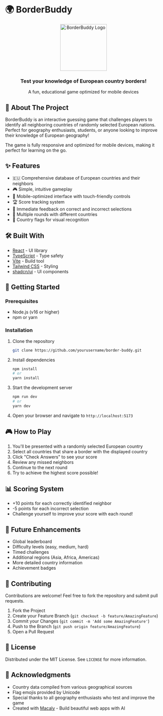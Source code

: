 # 🌍 BorderBuddy

<div align="center">
  <img src="https://user-images-staging.langtail.com/gk81f7xnynelj927er5351fm/q2px9jxr6y8gxvzg8ktm9pa5/bvVuGA2QZtZ-cxxMLsMwq/tmpa71ryyjd.webp" alt="BorderBuddy Logo" width="150">
  
  <h3>Test your knowledge of European country borders!</h3>
  
  <p>A fun, educational game optimized for mobile devices</p>
</div>

## 📱 About The Project

BorderBuddy is an interactive guessing game that challenges players to identify all neighboring countries of randomly selected European nations. Perfect for geography enthusiasts, students, or anyone looking to improve their knowledge of European geography!

The game is fully responsive and optimized for mobile devices, making it perfect for learning on the go.

## ✨ Features

- 🇪🇺 Comprehensive database of European countries and their neighbors
- 🎮 Simple, intuitive gameplay
- 📱 Mobile-optimized interface with touch-friendly controls
- 🏆 Score tracking system
- 🎯 Immediate feedback on correct and incorrect selections
- 🔄 Multiple rounds with different countries
- 🚩 Country flags for visual recognition

## 🛠️ Built With

- [React](https://reactjs.org/) - UI library
- [TypeScript](https://www.typescriptlang.org/) - Type safety
- [Vite](https://vitejs.dev/) - Build tool
- [Tailwind CSS](https://tailwindcss.com/) - Styling
- [shadcn/ui](https://ui.shadcn.com/) - UI components

## 🚀 Getting Started

### Prerequisites

- Node.js (v16 or higher)
- npm or yarn

### Installation

1. Clone the repository
   ```sh
   git clone https://github.com/yourusername/border-buddy.git
   ```

2. Install dependencies
   ```sh
   npm install
   # or
   yarn install
   ```

3. Start the development server
   ```sh
   npm run dev
   # or
   yarn dev
   ```

4. Open your browser and navigate to `http://localhost:5173`

## 🎮 How to Play

1. You'll be presented with a randomly selected European country
2. Select all countries that share a border with the displayed country
3. Click "Check Answers" to see your score
4. Review any missed neighbors
5. Continue to the next round
6. Try to achieve the highest score possible!

## 📊 Scoring System

- +10 points for each correctly identified neighbor
- -5 points for each incorrect selection
- Challenge yourself to improve your score with each round!

## 🔮 Future Enhancements

- Global leaderboard
- Difficulty levels (easy, medium, hard)
- Timed challenges
- Additional regions (Asia, Africa, Americas)
- More detailed country information
- Achievement badges

## 🤝 Contributing

Contributions are welcome! Feel free to fork the repository and submit pull requests.

1. Fork the Project
2. Create your Feature Branch (`git checkout -b feature/AmazingFeature`)
3. Commit your Changes (`git commit -m 'Add some AmazingFeature'`)
4. Push to the Branch (`git push origin feature/AmazingFeature`)
5. Open a Pull Request

## 📝 License

Distributed under the MIT License. See `LICENSE` for more information.

## 🙏 Acknowledgments

- Country data compiled from various geographical sources
- Flag emojis provided by Unicode
- Special thanks to all geography enthusiasts who test and improve the game
- Created with [Macaly](https://macaly.com) - Build beautiful web apps with AI

